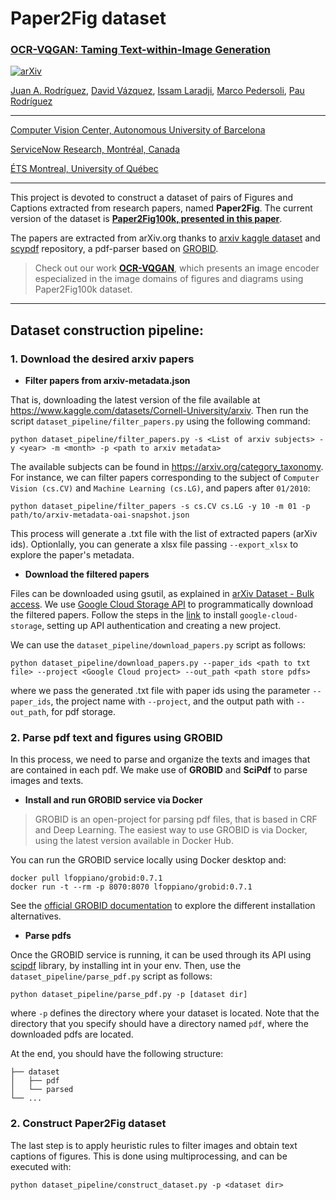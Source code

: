 # Paper2Fig dataset
### [OCR-VQGAN: Taming Text-within-Image Generation](https://arxiv.org/abs/2210.11248)

[![arXiv](https://img.shields.io/badge/arXiv-Paper-<COLOR>.svg)](https://arxiv.org/abs/2210.11248)

[Juan A. Rodríguez](https://scholar.google.es/citations?user=0selhb4AAAAJ&hl=en), [David Vázquez](https://scholar.google.es/citations?user=1jHvtfsAAAAJ&hl=en), [Issam Laradji](https://scholar.google.ca/citations?user=8vRS7F0AAAAJ&hl=en), [Marco Pedersoli](https://scholar.google.com/citations?user=aVfyPAoAAAAJ&hl=en), [Pau Rodríguez](https://scholar.google.com/citations?user=IwBx73wAAAAJ)

-----------
[Computer Vision Center, Autonomous University of Barcelona](http://www.cvc.uab.es/)

[ServiceNow Research, Montréal, Canada](https://www.servicenow.com/research/)

[ÉTS Montreal, University of Québec](https://www.etsmtl.ca/)

------------------

This project is devoted to construct a dataset of pairs of Figures and Captions extracted from research papers, named **Paper2Fig**. The current version of the dataset is [**Paper2Fig100k, presented in this paper**](https://arxiv.org/abs/2210.11248).

The papers are extracted from arXiv.org thanks to [arxiv kaggle dataset](https://www.kaggle.com/datasets/Cornell-University/arxiv) and [scypdf](https://github.com/titipata/scipdf_parser) repository, a pdf-parser based on [GROBID](https://github.com/kermitt2/grobid).

>Check out our work [**OCR-VQGAN**](https://www.github.com/joanrod/ocr-vqgan), which presents an image encoder especialized in the image domains of figures and diagrams using Paper2Fig100k dataset.
-------------------

## Dataset construction pipeline:
### 1. Download the desired arxiv papers
* **Filter papers from arxiv-metadata.json**

That is, downloading the latest version of the file available at https://www.kaggle.com/datasets/Cornell-University/arxiv.
Then run the script `dataset_pipeline/filter_papers.py` using the following command:

```
python dataset_pipeline/filter_papers.py -s <List of arxiv subjects> -y <year> -m <month> -p <path to arxiv metadata>
```

The available subjects can be found in https://arxiv.org/category_taxonomy. For instance, we can filter papers corresponding to the subject of `Computer Vision (cs.CV)` and `Machine Learning (cs.LG)`, and papers after `01/2010`:
```
python dataset_pipeline/filter_papers -s cs.CV cs.LG -y 10 -m 01 -p path/to/arxiv-metadata-oai-snapshot.json
````

This process will generate a .txt file with the list of extracted papers (arXiv ids). Optionlally, you can generate a xlsx file passing `--export_xlsx` to explore the paper's metadata.

* **Download the filtered papers**

Files can be downloaded using gsutil, as explained in [arXiv Dataset - Bulk access](https://www.kaggle.com/datasets/Cornell-University/arxiv#:~:text=download%20the%20PDF-,Bulk%20access,-The%20full%20set). We use [Google Cloud Storage API](https://cloud.google.com/storage/docs/reference/libraries#client-libraries-install-python) to programmatically download the filtered papers. Follow the steps in the [link](https://cloud.google.com/storage/docs/reference/libraries#client-libraries-install-python) to install `google-cloud-storage`, setting up API authentication and creating a new project.

We can use the `dataset_pipeline/download_papers.py` script as follows:

```
python dataset_pipeline/download_papers.py --paper_ids <path to txt file> --project <Google Cloud project> --out_path <path store pdfs>
````

where we pass the generated .txt file with paper ids using the parameter `--paper_ids`, the project name with `--project`, and the output path with `--out_path`, for pdf storage.

### 2. Parse pdf text and figures using GROBID
In this process, we need to parse and organize the texts and images that are contained in each pdf. We make use of **GROBID** and **SciPdf** to parse images and texts.

* **Install and run GROBID service via Docker**

>GROBID is an open-project for parsing pdf files, that is based in CRF and Deep Learning. The easiest way to use GROBID is via Docker, using the latest version available in Docker Hub. 

You can run the GROBID service locally using Docker desktop and:
```
docker pull lfoppiano/grobid:0.7.1
docker run -t --rm -p 8070:8070 lfoppiano/grobid:0.7.1
````

See the [official GROBID documentation](https://grobid.readthedocs.io/en/latest/Grobid-docker/) to explore the different installation alternatives.

* **Parse pdfs**

Once the GROBID service is running, it can be used through its API using [scipdf](https://github.com/titipata/scipdf_parser) library, by installing int in your env.
Then, use the `dataset_pipeline/parse_pdf.py` script as follows:

```
python dataset_pipeline/parse_pdf.py -p [dataset dir]
````

where `-p` defines the directory where your dataset is located. Note that the directory that you specify should have a directory named `pdf`, where the downloaded pdfs are located.

At the end, you should have the following structure:
```
├── dataset
│   ├── pdf
│   └── parsed
└── ...
```

### 2. Construct Paper2Fig dataset
The last step is to apply heuristic rules to filter images and obtain text captions of figures. This is done using multiprocessing, and can be executed with:

```
python dataset_pipeline/construct_dataset.py -p <dataset dir>
```